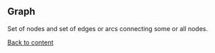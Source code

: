 ## Graph

Set of nodes and set of edges or arcs connecting some or all nodes.

[Back to content](../README.md#Concepts)
